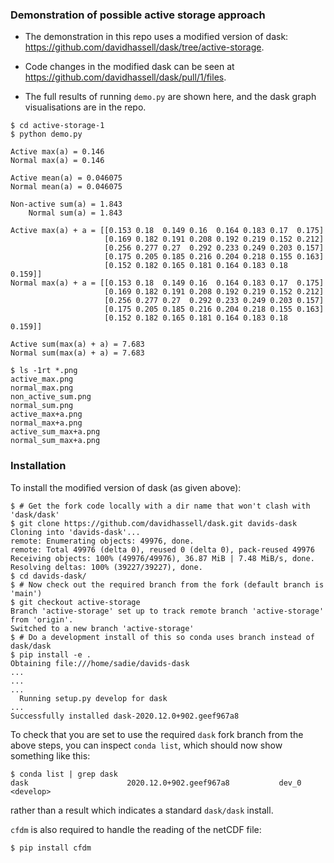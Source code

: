 ### Demonstration of possible active storage approach

* The demonstration in this repo uses a modified version of dask:
  https://github.com/davidhassell/dask/tree/active-storage.

* Code changes in the modified dask can be seen at
  https://github.com/davidhassell/dask/pull/1/files.

* The full results of running `demo.py` are shown here, and the dask
  graph visualisations are in the repo.

```console
$ cd active-storage-1
$ python demo.py

Active max(a) = 0.146
Normal max(a) = 0.146

Active mean(a) = 0.046075
Normal mean(a) = 0.046075

Non-active sum(a) = 1.843
    Normal sum(a) = 1.843

Active max(a) + a = [[0.153 0.18  0.149 0.16  0.164 0.183 0.17  0.175]
                     [0.169 0.182 0.191 0.208 0.192 0.219 0.152 0.212]
                     [0.256 0.277 0.27  0.292 0.233 0.249 0.203 0.157]
                     [0.175 0.205 0.185 0.216 0.204 0.218 0.155 0.163]
                     [0.152 0.182 0.165 0.181 0.164 0.183 0.18  0.159]]
Normal max(a) + a = [[0.153 0.18  0.149 0.16  0.164 0.183 0.17  0.175]
                     [0.169 0.182 0.191 0.208 0.192 0.219 0.152 0.212]
                     [0.256 0.277 0.27  0.292 0.233 0.249 0.203 0.157]
                     [0.175 0.205 0.185 0.216 0.204 0.218 0.155 0.163]
                     [0.152 0.182 0.165 0.181 0.164 0.183 0.18  0.159]]

Active sum(max(a) + a) = 7.683
Normal sum(max(a) + a) = 7.683

$ ls -1rt *.png
active_max.png
normal_max.png
non_active_sum.png
normal_sum.png
active_max+a.png
normal_max+a.png
active_sum_max+a.png
normal_sum_max+a.png
```

### Installation

To install the modified version of dask (as given above):

```console
$ # Get the fork code locally with a dir name that won't clash with 'dask/dask'
$ git clone https://github.com/davidhassell/dask.git davids-dask
Cloning into 'davids-dask'...
remote: Enumerating objects: 49976, done.
remote: Total 49976 (delta 0), reused 0 (delta 0), pack-reused 49976
Receiving objects: 100% (49976/49976), 36.87 MiB | 7.48 MiB/s, done.
Resolving deltas: 100% (39227/39227), done.
$ cd davids-dask/
$ # Now check out the required branch from the fork (default branch is 'main')
$ git checkout active-storage
Branch 'active-storage' set up to track remote branch 'active-storage' from 'origin'.
Switched to a new branch 'active-storage'
$ # Do a development install of this so conda uses branch instead of dask/dask
$ pip install -e .
Obtaining file:///home/sadie/davids-dask
...
...
...
  Running setup.py develop for dask
...
Successfully installed dask-2020.12.0+902.geef967a8
```

To check that you are set to use the required `dask` fork branch from the above
steps, you can inspect `conda list`, which should now show something like this:

```console
$ conda list | grep dask
dask                      2020.12.0+902.geef967a8           dev_0    <develop>
```

rather than a result which indicates a standard `dask/dask` install.

`cfdm` is also required to handle the reading of the netCDF file:

```console
$ pip install cfdm
```
